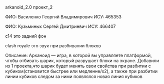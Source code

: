 arkanoid_2.0
проект_2

ФИО: Василенко Георгий Владимирович ИСУ: 465353

ФИО: Кузьминых Сергей Дмитриевич ИСУ: 466407

с14 это задний фон

clash royale это звук при разбивании блоков

Описание: Арканоид —  игра, в которой вы управляете платформой, чтобы отбивать шарик, который разрушает блоки на экране. Добавили из 1 проекта,что шарик будет менять свои свойства при разбитии с кубиком(становится быстрее или медленне/x2), а также при разбитии линии кубиков следом за ними появлялся новая линия кубиков
